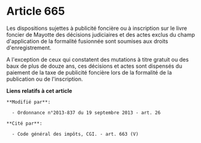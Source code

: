 # Article 665

Les dispositions sujettes à publicité foncière ou à inscription sur le livre foncier de Mayotte des décisions judiciaires et
des actes exclus du champ d'application de la formalité fusionnée sont soumises aux droits d'enregistrement.

A l'exception de ceux qui constatent des mutations à titre gratuit ou des baux de plus de douze ans, ces décisions et actes
sont dispensés du paiement de la taxe de publicité foncière lors de la formalité de la publication ou de l'inscription.

**Liens relatifs à cet article**

	**Modifié par**:

	  - Ordonnance n°2013-837 du 19 septembre 2013 - art. 26

	**Cité par**:

	  - Code général des impôts, CGI. - art. 663 (V)
